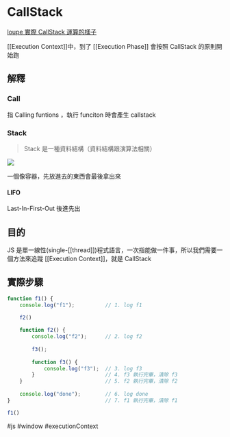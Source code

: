 # CallStack
[loupe 實際 CallStack 運算的樣子](http://latentflip.com/loupe/?code=ZnVuY3Rpb24gZjEoKSB7CiAgY29uc29sZS5sb2coJ1RoaXMgaXMgZjEnKQoKICBmMigpCgogIGZ1bmN0aW9uIGYyKCkgewogICAgY29uc29sZS5sb2coJ1RoaXMgaXMgZjInKQoKICAgIGYzKCkKCiAgICBmdW5jdGlvbiBmMygpIHsKICAgICAgY29uc29sZS5sb2coJ1RoaXMgaXMgZjMnKQoKICAgICAgY29uc29sZS5sb2coJ2YzIGRvbmUnKQogICAgfQoKICAgIGNvbnNvbGUubG9nKCdmMiBkb25lJykKICB9CgogIGNvbnNvbGUubG9nKCdmMSBkb25lJykKfQoKZjEoKQ%3D%3D!!!PGJ1dHRvbj5DbGljayBtZSE8L2J1dHRvbj4%3D)

[[Execution Context]]中，到了 [[Execution Phase]] 會按照 CallStack 的原則開始跑

## 解釋
### Call
指 Calling funtions ，執行 funciton 時會產生 callstack
### Stack
> Stack 是一種資料結構（資料結構跟演算法相關）

![](https://i.imgur.com/hrYe0z6.png)

一個像容器，先放進去的東西會最後拿出來

#### LIFO
Last-In-First-Out 後進先出

## 目的
JS 是單一線性(single-[[thread]])程式語言，一次指能做一件事，所以我們需要一個方法來追蹤 [[Execution Context]]，就是 CallStack

## 實際步驟
```js
function f1() {
	console.log("f1");			// 1. log f1
	
	f2()

	function f2() {
		console.log("f2");		// 2. log f2
		
		f3();			
		
		function f3() {			
			console.log("f3");	// 3. log f3
		}						// 4. f3 執行完畢，清除 f3
	}							// 5. f2 執行完畢，清除 f2
								
	console.log("done");		// 6. log done 
}								// 7. f1 執行完畢，清除 f1

f1()
```

#js #window #executionContext 